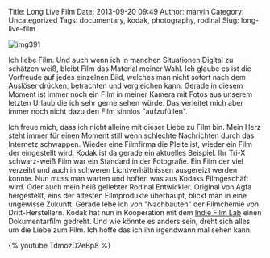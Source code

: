 Title: Long Live Film
Date: 2013-09-20 09:49
Author: marvin
Category: Uncategorized
Tags: documentary, kodak, photography, rodinal
Slug: long-live-film

![img391]({static}/images/6147081764_b04fd7117d_b.jpg)

Ich liebe Film. Und auch wenn ich in manchen Situationen Digital zu
schätzen weiß, bleibt Film das Material meiner Wahl. Ich glaube es ist
die Vorfreude auf jedes einzelnen Bild, welches man nicht sofort nach
dem Auslöser drücken, betrachten und vergleichen kann. Gerade in diesem
Moment ist immer noch ein Film in meiner Kamera mit Fotos aus unserem
letzten Urlaub die ich sehr gerne sehen würde. Das verleitet mich aber
immer noch nicht dazu den Film sinnlos "aufzufüllen".

Ich freue mich, dass ich nicht alleine mit dieser Liebe zu Film bin.
Mein Herz steht immer für einen Moment still wenn schlechte Nachrichten
durch das Internetz schwappen. Wieder eine Filmfirma die Pleite ist,
wieder ein Film der eingestellt wird. Kodak ist da gerade ein aktuelles
Beispiel. Ihr Tri-X schwarz-weiß Film war ein Standard in der
Fotografie. Ein Film der viel verzeiht und auch in schweren
Lichtverhältnissen ausgereizt werden konnte. Nun muss man warten und
hoffen was aus Kodaks Filmgeschäft wird. Oder auch mein heiß geliebter
Rodinal Entwickler. Original von Agfa hergestellt, eins der ältesten
Filmprodukte überhaupt, blickt man in eine ungewisse Zukunft. Gerade
lebe ich von "Nachbauten" der Filmchemie von Dritt-Herstellern. Kodak
hat nun in Kooperation mit dem [Indie Film
Lab](https://www.facebook.com/indiefilmlab) einen Dokumentarfilm
gedreht. Und wie könnte es anders sein, dreht sich alles um die Liebe
zum Film. Ich hoffe das ich ihn irgendwann mal sehen kann.

{% youtube TdmozD2eBp8 %}

